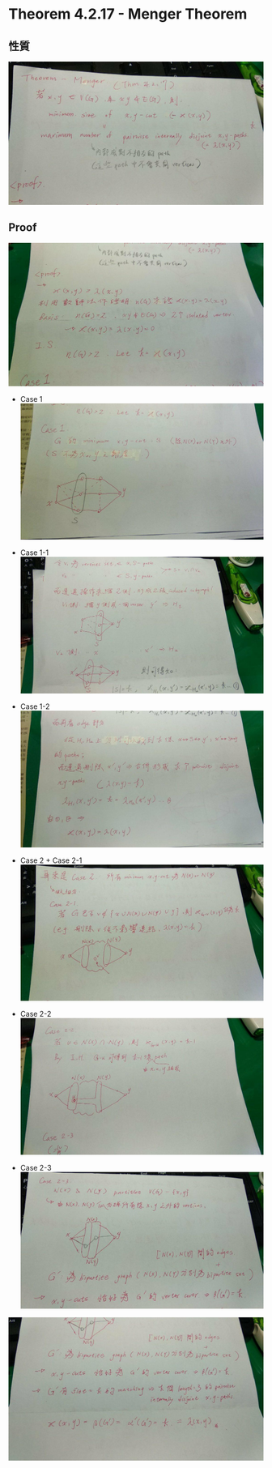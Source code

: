 # Theorem 4.2.17 - Menger Theorem

## 性質

![](./res/ch4/ch4-menger-1.jpg)

## Proof

![](./res/ch4/ch4-menger-proof-1.jpg)

* Case 1
![](./res/ch4/ch4-menger-proof-case1.jpg)

* Case 1-1
![](./res/ch4/ch4-menger-proof-case1-1.jpg)

* Case 1-2
![](./res/ch4/ch4-menger-proof-case1-2.jpg)

* Case 2 + Case 2-1
![](./res/ch4/ch4-menger-proof-case2.jpg)

* Case 2-2
![](./res/ch4/ch4-menger-proof-case2-2.jpg)

* Case 2-3
![](./res/ch4/ch4-menger-proof-case2-3.jpg)

![](./res/ch4/ch4-menger-proof-case2-3-1.jpg)